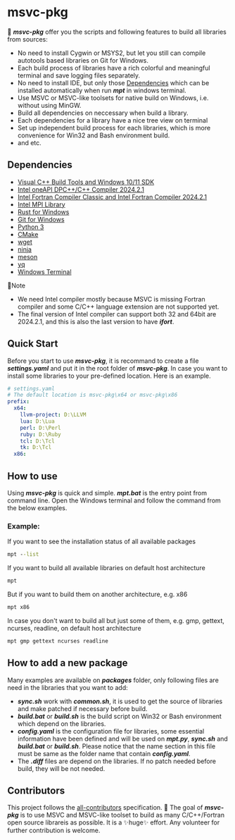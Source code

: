 # msvc-pkg

🚀 ***msvc-pkg*** offer you the scripts and following features to build all libraries from sources:

- No need to install Cygwin or MSYS2, but let you still can compile autotools based libraries on Git for Windows.
- Each build process of libraries have a rich colorful and meaningful terminal and save logging files separately.
- No need to install IDE, but only those [Dependencies](#dependencies) which can be installed automatically when run ***mpt*** in windows terminal.
- Use MSVC or MSVC-like toolsets for native build on Windows, i.e. without using MinGW.
- Build all dependencies on neccessary when build a library.
- Each dependencies for a library have a nice tree view on terminal
- Set up independent build process for each libraries, which is more convenience for Win32 and Bash environment build.
- and etc.

## Dependencies

- [Visual C++ Build Tools and Windows 10/11 SDK](https://visualstudio.microsoft.com/zh-hans/downloads/?q=build+tools)
- [Intel oneAPI DPC++/C++ Compiler 2024.2.1](https://www.intel.com/content/www/us/en/developer/tools/oneapi/dpc-compiler.html)
- [Intel Fortran Compiler Classic and Intel Fortran Compiler 2024.2.1](https://www.intel.com/content/www/us/en/developer/tools/oneapi/fortran-compiler-download.html)
- [Intel MPI Library](https://www.intel.com/content/www/us/en/developer/tools/oneapi/mpi-library-download.html)
- [Rust for Windows](https://www.rust-lang.org/tools/install)
- [Git for Windows](https://git-scm.com/download/win)
- [Python 3](https://www.python.org/downloads/)
- [CMake](https://cmake.org/download/)
- [wget](https://eternallybored.org/misc/wget/)
- [ninja](https://ninja-build.org/)
- [meson](https://mesonbuild.com/)
- [yq](https://github.com/mikefarah/yq)
- [Windows Terminal](https://learn.microsoft.com/en-us/windows/terminal/)

📝Note

- We need Intel compiler mostly because MSVC is missing Fortran compiler and some C/C++ language extension are not supported yet.
- The final version of Intel compiler can support both 32 and 64bit are 2024.2.1, and this is also the last version to have ***ifort***.


## Quick Start

Before you start to use ***msvc-pkg***, it is recommand to create a file ***settings.yaml*** and put it in the root folder of ***msvc-pkg***. In case you want to install some libraries to your pre-defined location. Here is an example.

```yaml
# settings.yaml
# The default location is msvc-pkg\x64 or msvc-pkg\x86
prefix:
  x64:
    llvm-project: D:\LLVM
    lua: D:\Lua
    perl: D:\Perl
    ruby: D:\Ruby
    tcl: D:\Tcl
    tk: D:\Tcl
  x86:
```

## How to use

Using ***msvc-pkg*** is quick and simple. ***mpt.bat*** is the entry point from command line. Open the Windows terminal and follow the command from the below examples.

### Example:

If you want to see the installation status of all available packages

```bat
mpt --list
```

If you want to build all available libraries on default host architecture

```bat
mpt
```

But if you want to build them on another architecture, e.g. x86

```bat
mpt x86
```

In case you don't want to build all but just some of them, e.g. gmp, gettext, ncurses, readline, on default host architecture

```bat
mpt gmp gettext ncurses readline
```

## How to add a new package

Many examples are available on ***packages*** folder, only following files are need in the libraries that you want to add:
- ***sync.sh*** work with ***common.sh***, it is used to get the source of libraries and make patched if necessary before build.
- ***build.bat*** or ***build.sh*** is the build script on Win32 or Bash environment which depend on the libraries.
- ***config.yaml*** is the configuration file for libraries, some essential information have been defined and will be used on ***mpt.py***, ***sync.sh*** and ***build.bat*** or ***build.sh***. Please notice that the name section in this file must be same as the folder name that contain ***config.yaml***.
- The ***.diff*** files are depend on the libraries. If no patch needed before build, they will be not needed.

## Contributors

This project follows the [all-contributors](https://allcontributors.org) specification. 🚈 The goal of ***msvc-pkg*** is to use MSVC and MSVC-like toolset to build as many C/C++/Fortran open source librareis as possible. It is a ✨huge✨ effort. Any volunteer for further contribution is welcome.
